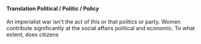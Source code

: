 #### Translation Political / Politic / Policy
An imperialist war isn't the act of this or that politics or party. 
Women contribute significantly at the social affairs political and economic. 
To what extent, does citizens 